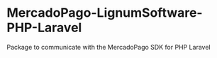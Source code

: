 # MercadoPago-LignumSoftware-PHP-Laravel
Package to communicate with the MercadoPago SDK for PHP Laravel
